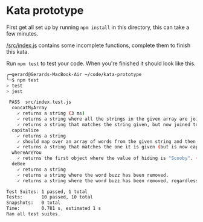 # Kata prototype

First get all set up by running `npm install` in this directory, this can take a few minutes.

[/src/index.js](./src/index.js) contains some incomplete functions, complete them to finish this kata.

Run `npm test` to test your code. When you're finished it should look like this.

```sh
╭─gerard@Gerards-MacBook-Air ~/code/kata-prototype 
╰─$ npm test
> test
> jest

 PASS  src/index.test.js
  concatMyArray
    ✓ returns a string (3 ms)
    ✓ returns a string where all the strings in the given array are joined together (1 ms)
    ✓ returns a string that matches the string given, but now joined together
  capitalize
    ✓ returns a string
    ✓ should map over an array of words from the given string and then return a string where each of the words starts with a capital letter. (1 ms)
    ✓ returns a string that matches the one it is given (but is now capitalized). (1 ms)
  whereAreYou
    ✓ returns the first object where the value of hiding is "Scooby". (2 ms)
  deBee
    ✓ returns a string
    ✓ returns a string where the word buzz has been removed.
    ✓ returns a string where the word buzz has been removed, regardless of capitalization. (1 ms)

Test Suites: 1 passed, 1 total
Tests:       10 passed, 10 total
Snapshots:   0 total
Time:        0.781 s, estimated 1 s
Ran all test suites.
```